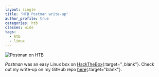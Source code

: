 ```yaml
---
layout: single
title: "HTB Postman write-up"
author_profile: true
categories: htb
classes: wide
tags:
  - htb
  - linux
---
```


![Postman on HTB](/mmsec.io/assets/images/postman.png)

*Postman* was an easy Linux box on [HackTheBox](https://www.hackthebox.eu/){:target="_blank"}. Check out my write-up on my GitHub repo [here](https://github.com/Muemmelmoehre/write-ups/blob/master/postman.pdf){:target="blank"}.
